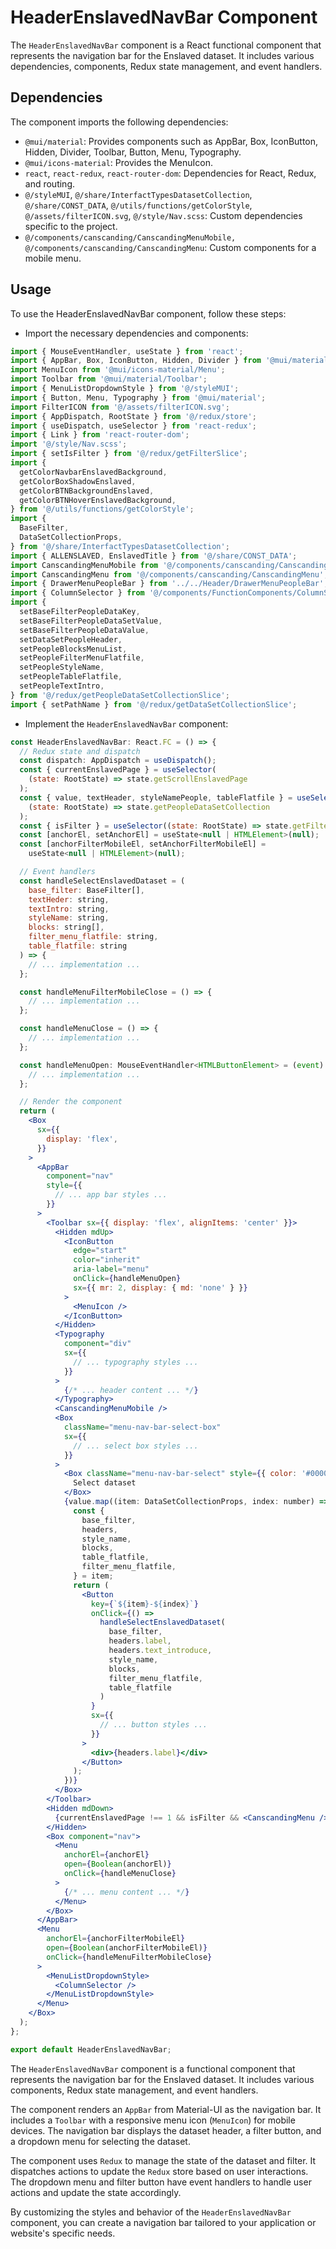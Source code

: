 # HeaderEnslavedNavBar Component

The `HeaderEnslavedNavBar` component is a React functional component that represents the navigation bar for the Enslaved dataset. It includes various dependencies, components, Redux state management, and event handlers.

## Dependencies
The component imports the following dependencies:

- `@mui/material`: Provides components such as AppBar, Box, IconButton, Hidden, Divider, Toolbar, Button, Menu, Typography.
- `@mui/icons-material`: Provides the MenuIcon.
- `react`, `react-redux`, `react-router-dom`: Dependencies for React, Redux, and routing.
- `@/styleMUI`, `@/share/InterfactTypesDatasetCollection`, `@/share/CONST_DATA`, `@/utils/functions/getColorStyle`, `@/assets/filterICON.svg`, `@/style/Nav.scss`: Custom dependencies specific to the project.
- `@/components/canscanding/CanscandingMenuMobile, @/components/canscanding/CanscandingMenu`: Custom components for a mobile menu.

## Usage
To use the HeaderEnslavedNavBar component, follow these steps:

- Import the necessary dependencies and components:

```jsx
import { MouseEventHandler, useState } from 'react';
import { AppBar, Box, IconButton, Hidden, Divider } from '@mui/material';
import MenuIcon from '@mui/icons-material/Menu';
import Toolbar from '@mui/material/Toolbar';
import { MenuListDropdownStyle } from '@/styleMUI';
import { Button, Menu, Typography } from '@mui/material';
import FilterICON from '@/assets/filterICON.svg';
import { AppDispatch, RootState } from '@/redux/store';
import { useDispatch, useSelector } from 'react-redux';
import { Link } from 'react-router-dom';
import '@/style/Nav.scss';
import { setIsFilter } from '@/redux/getFilterSlice';
import {
  getColorNavbarEnslavedBackground,
  getColorBoxShadowEnslaved,
  getColorBTNBackgroundEnslaved,
  getColorBTNHoverEnslavedBackground,
} from '@/utils/functions/getColorStyle';
import {
  BaseFilter,
  DataSetCollectionProps,
} from '@/share/InterfactTypesDatasetCollection';
import { ALLENSLAVED, EnslavedTitle } from '@/share/CONST_DATA';
import CanscandingMenuMobile from '@/components/canscanding/CanscandingMenuMobile';
import CanscandingMenu from '@/components/canscanding/CanscandingMenu';
import { DrawerMenuPeopleBar } from '../../Header/DrawerMenuPeopleBar';
import { ColumnSelector } from '@/components/FunctionComponents/ColumnSelectorTable/ColumnSelector';
import {
  setBaseFilterPeopleDataKey,
  setBaseFilterPeopleDataSetValue,
  setBaseFilterPeopleDataValue,
  setDataSetPeopleHeader,
  setPeopleBlocksMenuList,
  setPeopleFilterMenuFlatfile,
  setPeopleStyleName,
  setPeopleTableFlatfile,
  setPeopleTextIntro,
} from '@/redux/getPeopleDataSetCollectionSlice';
import { setPathName } from '@/redux/getDataSetCollectionSlice';

```

- Implement the `HeaderEnslavedNavBar` component:
```jsx
const HeaderEnslavedNavBar: React.FC = () => {
  // Redux state and dispatch
  const dispatch: AppDispatch = useDispatch();
  const { currentEnslavedPage } = useSelector(
    (state: RootState) => state.getScrollEnslavedPage
  );
  const { value, textHeader, styleNamePeople, tableFlatfile } = useSelector(
    (state: RootState) => state.getPeopleDataSetCollection
  );
  const { isFilter } = useSelector((state: RootState) => state.getFilter);
  const [anchorEl, setAnchorEl] = useState<null | HTMLElement>(null);
  const [anchorFilterMobileEl, setAnchorFilterMobileEl] =
    useState<null | HTMLElement>(null);

  // Event handlers
  const handleSelectEnslavedDataset = (
    base_filter: BaseFilter[],
    textHeder: string,
    textIntro: string,
    styleName: string,
    blocks: string[],
    filter_menu_flatfile: string,
    table_flatfile: string
  ) => {
    // ... implementation ...
  };

  const handleMenuFilterMobileClose = () => {
    // ... implementation ...
  };

  const handleMenuClose = () => {
    // ... implementation ...
  };

  const handleMenuOpen: MouseEventHandler<HTMLButtonElement> = (event) => {
    // ... implementation ...
  };

  // Render the component
  return (
    <Box
      sx={{
        display: 'flex',
      }}
    >
      <AppBar
        component="nav"
        style={{
          // ... app bar styles ...
        }}
      >
        <Toolbar sx={{ display: 'flex', alignItems: 'center' }}>
          <Hidden mdUp>
            <IconButton
              edge="start"
              color="inherit"
              aria-label="menu"
              onClick={handleMenuOpen}
              sx={{ mr: 2, display: { md: 'none' } }}
            >
              <MenuIcon />
            </IconButton>
          </Hidden>
          <Typography
            component="div"
            sx={{
              // ... typography styles ...
            }}
          >
            {/* ... header content ... */}
          </Typography>
          <CanscandingMenuMobile />
          <Box
            className="menu-nav-bar-select-box"
            sx={{
              // ... select box styles ...
            }}
          >
            <Box className="menu-nav-bar-select" style={{ color: '#000000' }}>
              Select dataset
            </Box>
            {value.map((item: DataSetCollectionProps, index: number) => {
              const {
                base_filter,
                headers,
                style_name,
                blocks,
                table_flatfile,
                filter_menu_flatfile,
              } = item;
              return (
                <Button
                  key={`${item}-${index}`}
                  onClick={() =>
                    handleSelectEnslavedDataset(
                      base_filter,
                      headers.label,
                      headers.text_introduce,
                      style_name,
                      blocks,
                      filter_menu_flatfile,
                      table_flatfile
                    )
                  }
                  sx={{
                    // ... button styles ...
                  }}
                >
                  <div>{headers.label}</div>
                </Button>
              );
            })}
          </Box>
        </Toolbar>
        <Hidden mdDown>
          {currentEnslavedPage !== 1 && isFilter && <CanscandingMenu />}
        </Hidden>
        <Box component="nav">
          <Menu
            anchorEl={anchorEl}
            open={Boolean(anchorEl)}
            onClick={handleMenuClose}
          >
            {/* ... menu content ... */}
          </Menu>
        </Box>
      </AppBar>
      <Menu
        anchorEl={anchorFilterMobileEl}
        open={Boolean(anchorFilterMobileEl)}
        onClick={handleMenuFilterMobileClose}
      >
        <MenuListDropdownStyle>
          <ColumnSelector />
        </MenuListDropdownStyle>
      </Menu>
    </Box>
  );
};

export default HeaderEnslavedNavBar;

```

The `HeaderEnslavedNavBar` component is a functional component that represents the navigation bar for the Enslaved dataset. It includes various components, Redux state management, and event handlers.

The component renders an `AppBar` from Material-UI as the navigation bar. It includes a `Toolbar` with a responsive menu icon (`MenuIcon`) for mobile devices. The navigation bar displays the dataset header, a filter button, and a dropdown menu for selecting the dataset.

The component uses `Redux` to manage the state of the dataset and filter. It dispatches actions to update the `Redux` store based on user interactions. The dropdown menu and filter button have event handlers to handle user actions and update the state accordingly.

By customizing the styles and behavior of the `HeaderEnslavedNavBar` component, you can create a navigation bar tailored to your application or website's specific needs.